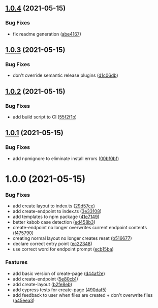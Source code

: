 ## [1.0.4](https://github.com/Nick-Mazuk/sveltekit-cli/compare/v1.0.3...v1.0.4) (2021-05-15)


### Bug Fixes

* fix readme generation ([abe4167](https://github.com/Nick-Mazuk/sveltekit-cli/commit/abe41670247821a0018a8b348816c0411b1eea97))

## [1.0.3](https://github.com/Nick-Mazuk/sveltekit-cli/compare/v1.0.2...v1.0.3) (2021-05-15)


### Bug Fixes

* don't override semantic release plugins ([d1c06db](https://github.com/Nick-Mazuk/sveltekit-cli/commit/d1c06db0e2e51f7b6da8b277738584198f34620c))

## [1.0.2](https://github.com/Nick-Mazuk/sveltekit-cli/compare/v1.0.1...v1.0.2) (2021-05-15)


### Bug Fixes

* add build script to CI ([55f2f1b](https://github.com/Nick-Mazuk/sveltekit-cli/commit/55f2f1b19e59813f62989b928889b5e04f4cdcda))

## [1.0.1](https://github.com/Nick-Mazuk/sveltekit-cli/compare/v1.0.0...v1.0.1) (2021-05-15)


### Bug Fixes

* add npmignore to eliminate install errors ([00bf0bf](https://github.com/Nick-Mazuk/sveltekit-cli/commit/00bf0bf675a58f755f7a82016a63d5b51f4d41a1))

# 1.0.0 (2021-05-15)


### Bug Fixes

* add create layout to index.ts ([29d57ce](https://github.com/Nick-Mazuk/sveltekit-cli/commit/29d57ce3cb5b3d5fd66f48321862bdb3f7cea8ea))
* add create-endpoint to index.ts ([3e33108](https://github.com/Nick-Mazuk/sveltekit-cli/commit/3e33108b119474667fe6e25c93cf9e241b3dbff8))
* add templates to npm package ([41e7149](https://github.com/Nick-Mazuk/sveltekit-cli/commit/41e71495987e35752f8e7023d16a52b01060c208))
* better kabob case detection ([ed458b3](https://github.com/Nick-Mazuk/sveltekit-cli/commit/ed458b3dc2aee6b828fd24164f90f782e5825847))
* create-endpoint no longer overwrites current endpoint contents ([f475790](https://github.com/Nick-Mazuk/sveltekit-cli/commit/f4757909fac190c6cd2e03a94fedc249eeb2ced5))
* creating normal layout no longer creates reset ([b516677](https://github.com/Nick-Mazuk/sveltekit-cli/commit/b516677b99c57b4c913de063a86c060f197ec8e9))
* declare correct entry point ([ec22348](https://github.com/Nick-Mazuk/sveltekit-cli/commit/ec2234847040248890f1eab3eab7d29f21fafeb1))
* use correct word for endpoint prompt ([ecb15ba](https://github.com/Nick-Mazuk/sveltekit-cli/commit/ecb15ba9947d87129c15cfa79697a5c3cfc58a5e))


### Features

* add basic version of create-page ([d44af2e](https://github.com/Nick-Mazuk/sveltekit-cli/commit/d44af2e018695f4fb5d3e4daccd24fc47641463b))
* add create-endpoint ([5e80cb1](https://github.com/Nick-Mazuk/sveltekit-cli/commit/5e80cb1df780f0291e09d777fbf4c79854be7452))
* add create-layout ([b2fe8eb](https://github.com/Nick-Mazuk/sveltekit-cli/commit/b2fe8ebf3a3ed28d254be1232fd36564b2217eba))
* add cypress tests for create-page ([490daf5](https://github.com/Nick-Mazuk/sveltekit-cli/commit/490daf50d9eb5847f001489b62bcb549037610dc))
* add feedback to user when files are created + don't overwrite files ([a45eea3](https://github.com/Nick-Mazuk/sveltekit-cli/commit/a45eea3582c56093407ea8f95cf984abe4a3f7d5))
